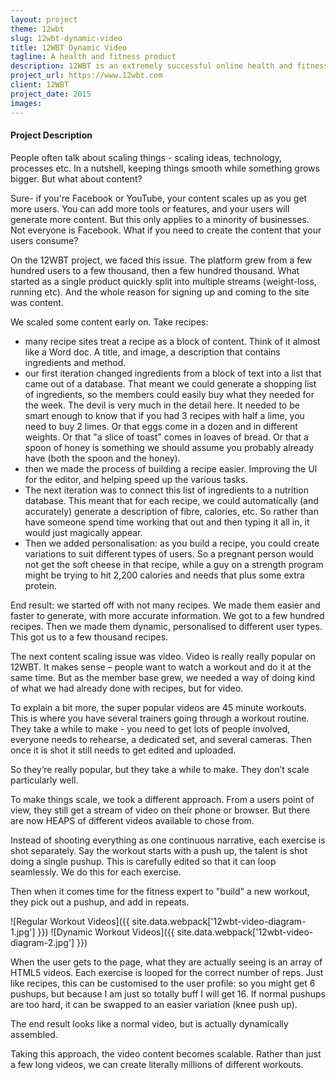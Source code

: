 ```yaml
---
layout: project
theme: 12wbt
slug: 12wbt-dynamic-video
title: 12WBT Dynamic Video
tagline: A health and fitness product
description: 12WBT is an extremely successful online health and fitness platform
project_url: https://www.12wbt.com
client: 12WBT
project_date: 2015
images:
---
```


#### Project Description

People often talk about scaling things - scaling ideas, technology, processes etc. In a nutshell, keeping things smooth while something grows bigger. But what about content?

Sure- if you're Facebook or YouTube, your content scales up as you get more users. You can add more tools or features, and your users will generate more content. But this only applies to a minority of businesses. Not everyone is Facebook. What if you need to create the content that your users consume?

On the 12WBT project, we faced this issue. The platform grew from a few hundred users to a few thousand, then a few hundred thousand. What started as a single product quickly split into multiple streams (weight-loss, running etc). And the whole reason for signing up and coming to the site was content.

We scaled some content early on. Take recipes:
- many recipe sites treat a recipe as a block of content. Think of it almost like a Word doc. A title, and image, a description that contains ingredients and method.
- our first iteration changed ingredients from a block of text into a list that came out of a database. That meant we could generate a shopping list of ingredients, so the members could easily buy what they needed for the week. The devil is very much in the detail here. It needed to be smart enough to know that if you had 3 recipes with half a lime, you need to buy 2 limes. Or that eggs come in a dozen and in different weights. Or that "a slice of toast" comes in loaves of bread. Or that a spoon of honey is something we should assume you probably already have (both the spoon and the honey).
- then we made the process of building a recipe easier. Improving the UI for the editor, and helping speed up the various tasks.
- The next iteration was to connect this list of ingredients to a nutrition database. This meant that for each recipe, we could automatically (and accurately) generate a description of fibre, calories, etc. So rather than have someone spend time working that out and then typing it all in, it would just magically appear.
- Then we added personalisation: as you build a recipe, you could create variations to suit different types of users. So a pregnant person would not get the soft cheese in that recipe, while a guy on a strength program might be trying to hit 2,200 calories and needs that plus some extra protein.

End result: we started off with not many recipes. We made them easier and faster to generate, with more accurate information. We got to a few hundred recipes. Then we made them dynamic, personalised to different user types. This got us to a few thousand recipes.

The next content scaling issue was video. Video is really really popular on 12WBT. It makes sense – people want to watch a workout and do it at the same time. But as the member base grew, we needed a way of doing kind of what we had already done with recipes, but for video.

To explain a bit more, the super popular videos are 45 minute workouts. This is where you have several trainers going through a workout routine. They take a while to make - you need to get lots of people involved, everyone needs to rehearse, a dedicated set, and several cameras. Then once it is shot it still needs to get edited and uploaded.

So they’re really popular, but they take a while to make. They don’t scale particularly well.

To make things scale, we took a different approach. From a users point of view, they still get a stream of video on their phone or browser. But there are now HEAPS of different videos available to chose from.

Instead of shooting everything as one continuous narrative, each exercise is shot separately. Say the workout starts with a push up, the talent is shot doing a single pushup. This is carefully edited so that it can loop seamlessly. We do this for each exercise.

Then when it comes time for the fitness expert to "build" a new workout, they pick out a pushup, and add in repeats.

![Regular Workout Videos]({{ site.data.webpack['12wbt-video-diagram-1.jpg'] }})
![Dynamic Workout Videos]({{ site.data.webpack['12wbt-video-diagram-2.jpg'] }})

When the user gets to the page, what they are actually seeing is an array of HTML5 videos. Each exercise is looped for the correct number of reps. Just like recipes, this can be customised to the user profile: so you might get 6 pushups, but because I am just so totally buff I will get 16. If normal pushups are too hard, it can be swapped to an easier variation (knee push up).

The end result looks like a normal video, but is actually dynamically assembled.

Taking this approach, the video content becomes scalable. Rather than just a few long videos, we can create literally millions of different workouts.
